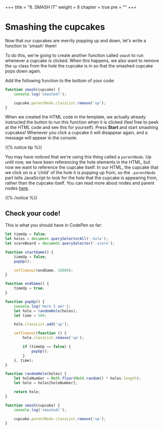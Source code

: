+++
title = "8. SMASH IT"
weight = 8
chapter = true
pre = ""
+++

# Smashing the cupcakes

Now that our cupcakes are merrily popping up and down, let's write a function to 'smash' them!

To do this, we're going to create another function called `smash` to run whenever a cupcake is clicked. When this happens, we also want to remove the `up` class from the hole the cupcake is in so that the smashed cupcake pops down again.

Add the following function to the bottom of your code:

```js
function smash(cupcake) {
    console.log('smashed!');

    cupcake.parentNode.classList.remove('up');
}
```

When we created the HTML code in the template, we actually already instructed the button to run this function when it is clicked (feel free to peek at the HTML code and see this for yourself). Press **Start** and start smashing cupcakes! Whenever you click a cupcake it will disappear again, and a message will appear in the console.

{{% notice tip %}}

You may have noticed that we're using this thing called a `parentNode`. Up until now, we have been referencing the hole elements in the HTML, but now we want to reference the cupcake itself. In our HTML, the cupcake that we click on is a 'child' of the hole it is popping up from, so the `.parentNode` part tells JavaScript to look for the hole that the cupcake is appearing from, rather than the cupcake itself.
You can read more about nodes and parent nodes [here](https://developer.mozilla.org/en-US/docs/Web/API/Node/parentNode).

{{% /notice %}}

## Check your code!

This is what you should have in CodePen so far:

```js
let timeUp = false;
let holes = document.querySelectorAll('.hole');
let scoreBoard = document.querySelector('.score');

function startGame() {
    timeUp = false;
    popUp();

    setTimeout(endGame, 10000);
}

function endGame() {
    timeUp = true;
}

function popUp() {
    console.log('Here I am!');
    let hole = randomHole(holes);
    let time = 500;

    hole.classList.add('up');

    setTimeout(function () {
        hole.classList.remove('up');

        if (timeUp == false) {
            popUp();
        }
    }, time);
}

function randomHole(holes) {
    let holeNumber = Math.floor(Math.random() * holes.length);
    let hole = holes[holeNumber];

    return hole;
}

function smash(cupcake) {
    console.log('smashed!');

    cupcake.parentNode.classList.remove('up');
}
```
